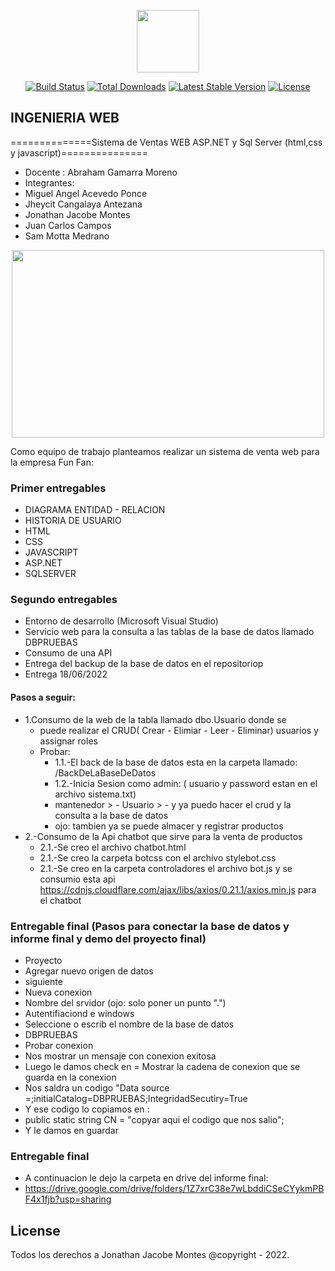 <p align="center"><img src="https://media-exp3.licdn.com/dms/image/C4D0BAQHvIDcauEzzOw/company-logo_200_200/0/1519896243610?e=2159024400&v=beta&t=92YGieFxcwRpzrJ3-0vQ_gXXaWoUHBQo-ixW8gVMjMA" width="100" height="100"></p>

<p align="center">
<a href="https://travis-ci.org/laravel/framework"><img src="https://travis-ci.org/laravel/framework.svg" alt="Build Status"></a>
<a href="https://packagist.org/packages/laravel/framework"><img src="https://poser.pugx.org/laravel/framework/d/total.svg" alt="Total Downloads"></a>
<a href="https://packagist.org/packages/laravel/framework"><img src="https://poser.pugx.org/laravel/framework/v/stable.svg" alt="Latest Stable Version"></a>
<a href="https://packagist.org/packages/laravel/framework"><img src="https://poser.pugx.org/laravel/framework/license.svg" alt="License"></a>
</p>

## INGENIERIA WEB ##
==============Sistema de Ventas WEB ASP.NET y Sql Server (html,css y javascript)===============
- Docente : Abraham Gamarra Moreno
- Integrantes: 
- Miguel Angel Acevedo Ponce
- Jheycit Cangalaya Antezana
- Jonathan Jacobe Montes
- Juan Carlos Campos
- Sam Motta Medrano
<p align="center"><img src="https://i.ibb.co/606kPNQ/Login.png" width="500" height="300"></p>

Como equipo de trabajo planteamos realizar un sistema de venta web para la empresa Fun Fan:
### Primer entregables
- DIAGRAMA ENTIDAD - RELACION
- HISTORIA DE USUARIO
- HTML
- CSS
- JAVASCRIPT
- ASP.NET
- SQLSERVER
### Segundo entregables
- Entorno de desarrollo (Microsoft Visual Studio)
- Servicio web para la consulta a las tablas de la base de datos llamado DBPRUEBAS
- Consumo de una API
- Entrega del backup de la base de datos en el repositoriop
- Entrega 18/06/2022
#### Pasos a seguir:
- 1.Consumo de la web de la tabla llamado dbo.Usuario donde se
  - puede realizar el CRUD( Crear - Elimiar - Leer - Eliminar) usuarios y assignar roles
  - Probar:
    - 1.1.-El back de la base de datos esta en la carpeta llamado: /BackDeLaBaseDeDatos
    - 1.2.-Inicia Sesion como admin: ( usuario y password estan en el archivo sistema.txt)
    - mantenedor >
             - Usuario >
                       -  y ya puedo hacer el crud y la consulta a la base de datos
    - ojo: tambien ya se puede almacer y registrar productos
- 2.-Consumo de la Api chatbot que sirve para la venta de productos
  - 2.1.-Se creo el archivo chatbot.html
  - 2.1.-Se creo la carpeta botcss con el archivo stylebot.css
  - 2.1.-Se creo en la carpeta controladores el archivo bot.js y se consumio esta api https://cdnjs.cloudflare.com/ajax/libs/axios/0.21.1/axios.min.js para el chatbot
### Entregable final (Pasos para conectar la base de datos y informe final y demo del proyecto final)
- Proyecto
- Agregar nuevo origen de datos
- siguiente
- Nueva conexion
- Nombre del srvidor (ojo: solo poner un punto ".")
- Autentifiaciond e windows
- Seleccione o escrib el nombre de la base de datos
- DBPRUEBAS
- Probar conexion
- Nos mostrar un mensaje con conexion exitosa
- Luego le damos check en = Mostrar la cadena de conexion que se guarda en la conexion
- Nos saldra un codigo "Data source =;initialCatalog=DBPRUEBAS;IntegridadSecutiry=True
- Y ese codigo lo copiamos  en :
- public static string CN = "copyar aqui el codigo que nos salio";
- Y le damos en guardar
### Entregable final
- A continuacion le dejo la carpeta en drive del informe final:
- https://drive.google.com/drive/folders/1Z7xrC38e7wLbddiCSeCYykmPBF4x1fjb?usp=sharing
## License

Todos los derechos a Jonathan Jacobe Montes @copyright - 2022.
